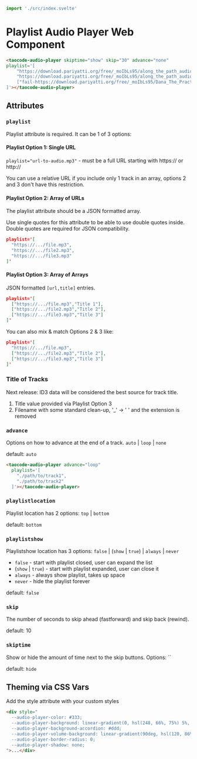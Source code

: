 ```js script
import './src/index.svelte'
```

# Playlist Audio Player Web Component

```html preview-story
<taocode-audio-player skiptime="show" skip="30" advance="none"
playlist='[
    "https://download.pariyatti.org/free/_moIbLs95/along_the_path_audio/streaming/Great_Compassion.mp3",
    "https://download.pariyatti.org/free/_moIbLs95/along_the_path_audio/streaming/Lumbini.mp3",
    ["fail-https://download.pariyatti.org/free/_moIbLs95/Dana_The_Practice_of_Giving_single.mp3","Fail: The Practice of Giving"]
]'></taocode-audio-player>
```
## Attributes

### `playlist`

Playlist attribute is required. It can be 1 of 3 options:

#### Playlist Option 1: Single URL

`playlist="url-to-audio.mp3"` - must be a full URL starting with https:// or http://

You can use a relative URL if you include only 1 track in an array, options 2 and 3 don't have this restriction.

#### Playlist Option 2: Array of URLs

The playlist attribute should be a JSON formatted array. 

Use single quotes for this attribute to be able to use double quotes inside.
Double quotes are required for JSON compatibility.

```json
playlist='[
  "https://.../file.mp3",
  "https://.../file2.mp3",
  "https://.../file3.mp3"
]'
```

#### Playlist Option 3: Array of Arrays

JSON formatted `[url,title]` entries.

```json
playlist='[
  ["https://.../file.mp3","Title 1"],
  ["https://.../file2.mp3","Title 2"],
  ["https://.../file3.mp3","Title 3"]
]'
```

You can also mix & match Options 2 & 3 like:

```json
playlist='[
  "https://.../file.mp3",
  ["https://.../file2.mp3","Title 2"],
  ["https://.../file3.mp3","Title 3"]
]'
```

### Title of Tracks

Next release: ID3 data will be considered the best source for track title.

1. Title value provided via Playlist Option 3
1. Filename with some standard clean-up, '_' -> ' ' and the extension is removed

### `advance`

Options on how to advance at the end of a track. `auto` | `loop` | `none`

default: `auto`

```html
<taocode-audio-player advance="loop"
  playlist='[
    "./path/to/track1",
    "./path/to/track2"
  ]'></taocode-audio-player>
```

### `playlistlocation`

Playlist location has 2 options: `top` | `bottom`

default: `bottom`

### `playlistshow`

Playlistshow location has 3 options: `false` | (`show` | `true`) | `always` | `never`

- `false` - start with playlist closed, user can expand the list
- (`show` | `true`) - start with playlist expanded, user can close it
- `always` - always show playlist, takes up space
- `never` - hide the playlist forever

default: `false`

### `skip`

The number of seconds to skip ahead (fastforward) and skip back (rewind).

default: 10

### `skiptime`

Show or hide the amount of time next to the skip buttons. Options: ``

default: `hide`

## Theming via CSS Vars

Add the style attribute with your custom styles

```html
<div style="
  --audio-player-color: #333;
  --audio-player-background: linear-gradient(0, hsl(248, 66%, 75%) 5%, hsl(246, 65%, 80%) 33%, hsl(255, 65%, 70%) 66%, hsl(250, 70%, 65%) 95%);
  --audio-player-background-accordion: #ddd;
  --audio-player-volume-background: linear-gradient(90deg, hsl(120, 86%, 30%) 10%, hsl(60, 95%, 40%) 50%, hsl(30, 95%, 70%) 80%, hsl(8, 86%, 50%) 99%);
  --audio-player-border-radius: 0;
  --audio-player-shadow: none;
">...</div>
```
